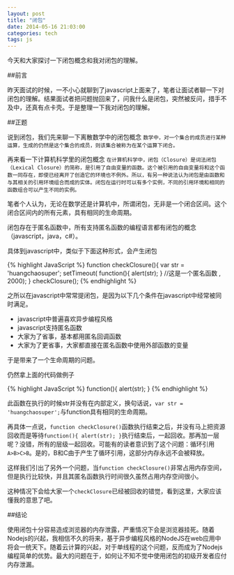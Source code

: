 ```yaml
---
layout: post
title: "闭包"
date: 2014-05-16 21:03:00
categories: tech
tags: js
---
```


今天和大家探讨一下闭包概念和我对闭包的理解。

##前言

昨天面试的时候，一不小心就聊到了javascript上面来了，笔者让面试者聊一下对闭包的理解。结果面试者把问题抛回来了，问我什么是闭包，突然被反问，措手不及中，还真有点卡壳。于是整理一下我对闭包的理解。

##正题

说到闭包，我们先来聊一下离散数学中的闭包概念
`数学中，对一个集合的成员进行某种运算，生成的仍然是这个集合的成员，则该集合被称为在某个运算下闭合。`

再来看一下计算机科学里的闭包概念
`在计算机科学中，闭包（Closure）是词法闭包（Lexical Closure）的简称，是引用了自由变量的函数。这个被引用的自由变量将和这个函数一同存在，即使已经离开了创造它的环境也不例外。所以，有另一种说法认为闭包是由函数和与其相关的引用环境组合而成的实体。闭包在运行时可以有多个实例，不同的引用环境和相同的函数组合可以产生不同的实例。`

笔者个人认为，无论在数学还是计算机中，所谓闭包，无非是一个闭合区间。这个闭合区间内的所有元素，具有相同的生命周期。

闭包存在于匿名函数中，所有支持匿名函数的编程语言都有闭包的概念（javascript，java，c#）。

具体到javascript中，类似于下面这种形式，会产生闭包

{% highlight JavaScript %}
function checkClosure(){
    var str = 'huangchaosuper';
    setTimeout(
        function(){ alert(str); } //这是一个匿名函数
    , 2000);
}
checkClosure();
{% endhighlight %}

之所以在javascript中常常提闭包，是因为以下几个条件在javascript中经常被同时满足。

* javascript中普遍喜欢异步编程风格
* javascript支持匿名函数
* 大家为了省事，基本都用匿名回调函数
* 大家为了更省事，大家都直接在匿名函数中使用外部函数的变量

于是带来了一个生命周期的问题。

仍然拿上面的代码做例子

{% highlight JavaScript %}
function(){ alert(str); }
{% endhighlight %}

此函数在执行的时候str并没有在内部定义，换句话说，`var str = 'huangchaosuper';`与function具有相同的生命周期。

再具体一点说，`function checkClosure()`函数执行结束之后，并没有马上把资源回收而是等待`function(){ alert(str); }`执行结束后，一起回收。那再加一层呢？没错，所有的层级一起回收。可能有的读者意识到了这个问题：循环引用`A>B>C>B`。是的，B和C由于产生了循环引用，这部分内存永远不会被释放。

这样我们引出了另外一个问题，当`function checkClosure()`非常占用内存空间，但是执行比较快，并且其匿名函数执行时间很久虽然占用内存空间很小。

这种情况下会给大家一个`checkClosure`已经被回收的错觉，看到这里，大家应该懂我的意思了吧。

##结论

使用闭包十分容易造成浏览器的内存泄露，严重情况下会是浏览器挂死。随着Nodejs的兴起，我相信不久的将来，基于异步编程风格的NodeJS在web应用中将会一统天下。随着云计算的兴起，对于单线程的这个问题，反而成为了Nodejs编程简单的优势。最大的问题在于，如何让不知不觉中使用闭包的初级开发者应付内存泄漏。